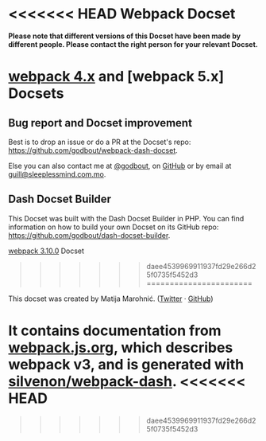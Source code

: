 <<<<<<< HEAD
Webpack Docset
=======
**Please note that different versions of this Docset have been made by different people. Please contact the right person for your relevant Docset.**

[webpack 4.x][1] and [webpack 5.x] Docsets
=======================

## Bug report and Docset improvement

Best is to drop an issue or do a PR at the Docset's repo: https://github.com/godbout/webpack-dash-docset.

Else you can also contact me at [@godbout](https://twitter.com/godbout), on [GitHub](https://github.com/godbout) or by email at guill@sleeplessmind.com.mo.

## Dash Docset Builder

This Docset was built with the Dash Docset Builder in PHP. You can find information on how to build your own Docset on its GitHub repo: https://github.com/godbout/dash-docset-builder.


[webpack 3.10.0][1] Docset
>>>>>>> daee4539969911937fd29e266d25f0735f5452d3
=======================

This docset was created by Matija Marohnić. ([Twitter](https://twitter.com/silvenon) · [GitHub](https://github.com/silvenon))

It contains documentation from [webpack.js.org](https://webpack.js.org/), which describes webpack v3, and is generated with [silvenon/webpack-dash](https://github.com/silvenon/webpack-dash).
<<<<<<< HEAD
=======

[1]: https://v4.webpack.js.org/
>>>>>>> daee4539969911937fd29e266d25f0735f5452d3
